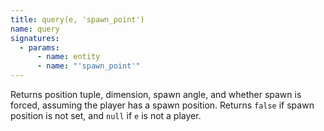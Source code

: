 ```yaml
---
title: query(e, 'spawn_point')
name: query
signatures:
  - params:
      - name: entity
      - name: "'spawn_point'"
---
```


Returns position tuple, dimension, spawn angle, and whether spawn is forced,
assuming the player has a spawn position. Returns `false` if spawn position is
not set, and `null` if `e` is not a player.
